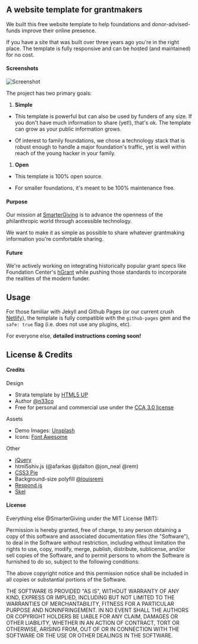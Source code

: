 ## A website template for grantmakers  

We built this free website template to help foundations and donor-advised-funds improve their online presence.  

If you have a site that was built over three years ago you're in the right place. The template is fully responsive and can be hosted (and maintained) for no cost.  

#### Screenshots  

![Screenshot](https://github.com/smartergiving/foundation-website-template/blob/master/images/readme-screenshot.jpg "Screenshot")  

The project has two primary goals:

1. **Simple**  

  - This template is powerful but can also be used by funders of any size. If you don't have much information to share (yet!), that's ok. The template can grow as your public information grows.  

  - Of interest to family foundations, we chose a technology stack that is robust enough to handle a major foundation's traffic, yet is well within reach of the young hacker in your family.  

1. **Open**  
  - This template is 100% open source.   

  - For smaller foundations, it's meant to be 100% maintenance free.  
   
#### Purpose  

Our mission at [SmarterGiving](https://smartergiving.org) is to advance the openness of the philanthropic world through accessible technology.  

We want to make it as simple as possible to share whatever grantmaking information you're comfortable sharing.  

#### Future  

We're actively working on integrating historically popular grant specs like Foundation Center's [hGrant](http://foundationcenter.org/grantmakers/hgrant.html) while pushing those standards to incorporate the realities of the modern funder.  

## Usage  

For those familiar with Jekyll and Github Pages (or our current crush [Netlify](https://www.netlify.com/)), the template is fully compatible with the `github-pages` gem and the `safe: true` flag (i.e. does not use any plugins, etc).  

For everyone else, **detailed instructions coming soon!**  

## License & Credits  

#### Credits  

Design  
  - Strata template by [HTML5 UP](https://html5up.net)
  - Author [@n33co](https://twitter.com/n33co)
  - Free for personal and commercial use under the [CCA 3.0 license](http://html5up.net/license)

Assets  
  - Demo Images: [Unsplash](http://unsplash.com)  
  - Icons: [Font Awesome](http://fortawesome.github.com/Font-Awesome)  

Other  
  - [jQuery](http://jquery.com)
  - html5shiv.js (@afarkas @jdalton @jon_neal @rem)
  - [CSS3 Pie](http://css3pie.com)
  - Background-size polyfill [@louisremi](github.com/louisremi)
  - [Respond.js](http://j.mp/respondjs)
  - [Skel](skel.io)  

#### License

Everything else @SmarterGiving under the MIT License (MIT):

Permission is hereby granted, free of charge, to any person obtaining a copy
of this software and associated documentation files (the "Software"), to deal
in the Software without restriction, including without limitation the rights
to use, copy, modify, merge, publish, distribute, sublicense, and/or sell
copies of the Software, and to permit persons to whom the Software is
furnished to do so, subject to the following conditions:

The above copyright notice and this permission notice shall be included in all
copies or substantial portions of the Software.

THE SOFTWARE IS PROVIDED "AS IS", WITHOUT WARRANTY OF ANY KIND, EXPRESS OR
IMPLIED, INCLUDING BUT NOT LIMITED TO THE WARRANTIES OF MERCHANTABILITY,
FITNESS FOR A PARTICULAR PURPOSE AND NONINFRINGEMENT. IN NO EVENT SHALL THE
AUTHORS OR COPYRIGHT HOLDERS BE LIABLE FOR ANY CLAIM, DAMAGES OR OTHER
LIABILITY, WHETHER IN AN ACTION OF CONTRACT, TORT OR OTHERWISE, ARISING FROM,
OUT OF OR IN CONNECTION WITH THE SOFTWARE OR THE USE OR OTHER DEALINGS IN THE
SOFTWARE.


